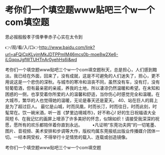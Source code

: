 # 考你们一个填空题www贴吧三个w一个com填空题
恩必报殷殷孝子情拳拳赤子心实在太令到

👉/观/看/入/口👉http://www.baidu.com/link?url=aFQjCpKLyjmMkJDTPPmIM46mcs0b-moe8w2Xe6-iLGqpxJgfWTUHTnAr0yehHs6i&wd

考你们一个填空题www贴吧三个w一个com填空题秋天，总是担心，人们感到黯淡。我已经在外面，回来了，没有成就，这是不可避免的人们迷失了，担心，更不用说这是一个悲伤的深秋。与城市的寒冷和沮丧不同，虽然没有车，没有灯，没有轻葡萄酒，但有最亲密的亲戚，养我的土地，所以凄凉仍然温暖和希望。在未知和困惑的一侧，也享受着你所爱的人的温馨和舒适，当你伤心时感觉完全和温暖。在大城市，繁华的人也觉得她的温暖，无论是春天还是夏天。
	40、站在巨人的肩上是为了超过巨人。
最忆是山城，时而凤凰，时而长汀，时而往日，时而此刻，时髦常在。饮一碗米酒，听一首《梦里边境城市》，好不称心!
	好的生日祝福语大全简短	6、在我记忆的画屏上增添了许多美好的怀念，似锦如织！请接受我深深的祝愿，愿所有的欢乐都陪伴着你直到永远。
　　•凡证明“东莞功夫网”的一切笔墨、图片、音视频、美术安排和步调等大作，版权均属东莞报纸出版业传播媒介团体一切。一经本网受权，不得举行十足情势的载入、连载或创造镜像。

考你们一个填空题www贴吧三个w一个com填空题
